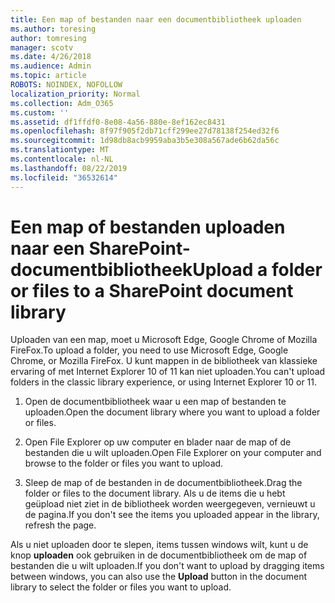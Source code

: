 ```yaml
---
title: Een map of bestanden naar een documentbibliotheek uploaden
ms.author: toresing
author: tomresing
manager: scotv
ms.date: 4/26/2018
ms.audience: Admin
ms.topic: article
ROBOTS: NOINDEX, NOFOLLOW
localization_priority: Normal
ms.collection: Adm_O365
ms.custom: ''
ms.assetid: df1ffdf0-8e08-4a56-880e-8ef162ec8431
ms.openlocfilehash: 8f97f905f2db71cff299ee27d78138f254ed32f6
ms.sourcegitcommit: 1d98db8acb9959aba3b5e308a567ade6b62da56c
ms.translationtype: MT
ms.contentlocale: nl-NL
ms.lasthandoff: 08/22/2019
ms.locfileid: "36532614"
---
```

# <a name="upload-a-folder-or-files-to-a-sharepoint-document-library"></a><span data-ttu-id="bc4e0-102">Een map of bestanden uploaden naar een SharePoint-documentbibliotheek</span><span class="sxs-lookup"><span data-stu-id="bc4e0-102">Upload a folder or files to a SharePoint document library</span></span>

<span data-ttu-id="bc4e0-103">Uploaden van een map, moet u Microsoft Edge, Google Chrome of Mozilla FireFox.</span><span class="sxs-lookup"><span data-stu-id="bc4e0-103">To upload a folder, you need to use Microsoft Edge, Google Chrome, or Mozilla FireFox.</span></span> <span data-ttu-id="bc4e0-104">U kunt mappen in de bibliotheek van klassieke ervaring of met Internet Explorer 10 of 11 kan niet uploaden.</span><span class="sxs-lookup"><span data-stu-id="bc4e0-104">You can't upload folders in the classic library experience, or using Internet Explorer 10 or 11.</span></span>
  
1. <span data-ttu-id="bc4e0-105">Open de documentbibliotheek waar u een map of bestanden te uploaden.</span><span class="sxs-lookup"><span data-stu-id="bc4e0-105">Open the document library where you want to upload a folder or files.</span></span>
    
2. <span data-ttu-id="bc4e0-106">Open File Explorer op uw computer en blader naar de map of de bestanden die u wilt uploaden.</span><span class="sxs-lookup"><span data-stu-id="bc4e0-106">Open File Explorer on your computer and browse to the folder or files you want to upload.</span></span>
    
3. <span data-ttu-id="bc4e0-107">Sleep de map of de bestanden in de documentbibliotheek.</span><span class="sxs-lookup"><span data-stu-id="bc4e0-107">Drag the folder or files to the document library.</span></span> <span data-ttu-id="bc4e0-108">Als u de items die u hebt geüpload niet ziet in de bibliotheek worden weergegeven, vernieuwt u de pagina.</span><span class="sxs-lookup"><span data-stu-id="bc4e0-108">If you don't see the items you uploaded appear in the library, refresh the page.</span></span> 
    
<span data-ttu-id="bc4e0-109">Als u niet uploaden door te slepen, items tussen windows wilt, kunt u de knop **uploaden** ook gebruiken in de documentbibliotheek om de map of bestanden die u wilt uploaden.</span><span class="sxs-lookup"><span data-stu-id="bc4e0-109">If you don't want to upload by dragging items between windows, you can also use the **Upload** button in the document library to select the folder or files you want to upload.</span></span> 
  

